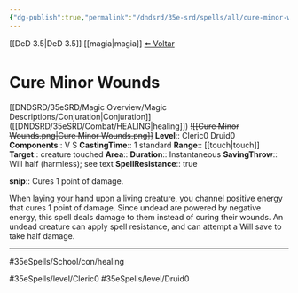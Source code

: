 ```yaml
---
{"dg-publish":true,"permalink":"/dndsrd/35e-srd/spells/all/cure-minor-wounds/"}
---
```


[[DeD 3.5\|DeD 3.5]] [[magia\|magia]]
<a href="javascript:history.back()">⬅️ Voltar</a>
# Cure Minor Wounds
[[DNDSRD/35eSRD/Magic Overview/Magic Descriptions/Conjuration\|Conjuration]] ([[DNDSRD/35eSRD/Combat/HEALING\|healing]])  <s class="aside-hide">![[Cure Minor Wounds.png\|Cure Minor Wounds.png]]</s>
**Level**:: Cleric0 Druid0 
**Components**:: V S 
**CastingTime**:: 1 standard 
**Range**:: [[touch\|touch]]
**Target**:: creature touched
**Area**:: 
**Duration**:: Instantaneous
**SavingThrow**:: Will half (harmless); see text
**SpellResistance**:: true

**snip**:: Cures 1 point of damage.  




When laying your hand upon a living creature, you channel positive energy that cures 1 point of damage.
Since undead are powered by negative energy, this spell deals damage to them instead of curing their wounds. An undead creature can apply spell resistance, and can attempt a Will save to take half damage.

<hr/>



#35eSpells/School/con/healing

#35eSpells/level/Cleric0 #35eSpells/level/Druid0 